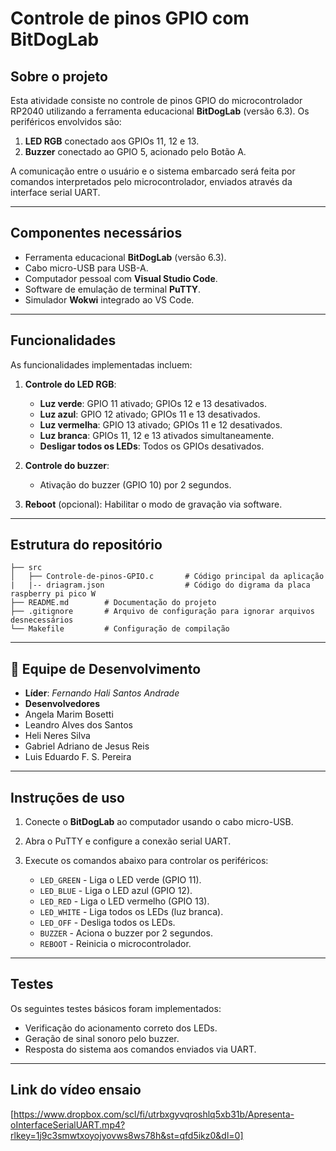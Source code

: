 # Controle de pinos GPIO com BitDogLab

## Sobre o projeto
Esta atividade consiste no controle de pinos GPIO do microcontrolador RP2040 utilizando a ferramenta educacional **BitDogLab** (versão 6.3). Os periféricos envolvidos são:

1. **LED RGB** conectado aos GPIOs 11, 12 e 13.
2. **Buzzer** conectado ao GPIO 5, acionado pelo Botão A.

A comunicação entre o usuário e o sistema embarcado será feita por comandos interpretados pelo microcontrolador, enviados através da interface serial UART.

---

## Componentes necessários
- Ferramenta educacional **BitDogLab** (versão 6.3).
- Cabo micro-USB para USB-A.
- Computador pessoal com **Visual Studio Code**.
- Software de emulação de terminal **PuTTY**.
- Simulador **Wokwi** integrado ao VS Code.

---

## Funcionalidades
As funcionalidades implementadas incluem:

1. **Controle do LED RGB**:
   - **Luz verde**: GPIO 11 ativado; GPIOs 12 e 13 desativados.
   - **Luz azul**: GPIO 12 ativado; GPIOs 11 e 13 desativados.
   - **Luz vermelha**: GPIO 13 ativado; GPIOs 11 e 12 desativados.
   - **Luz branca**: GPIOs 11, 12 e 13 ativados simultaneamente.
   - **Desligar todos os LEDs**: Todos os GPIOs desativados.

2. **Controle do buzzer**:
   - Ativação do buzzer (GPIO 10) por 2 segundos.

3. **Reboot** (opcional): Habilitar o modo de gravação via software.

---

## Estrutura do repositório

```
├── src
│   ├── Controle-de-pinos-GPIO.c       # Código principal da aplicação
|   |-- driagram.json                  # Código do digrama da placa raspberry pi pico W
├── README.md        # Documentação do projeto
├── .gitignore       # Arquivo de configuração para ignorar arquivos desnecessários
└── Makefile         # Configuração de compilação
```

---

## 👥 Equipe de Desenvolvimento

- **Líder**: *Fernando Hali Santos Andrade*  
- **Desenvolvedores**
- Angela Marim Bosetti  
- Leandro Alves dos Santos  
- Heli Neres Silva  
- Gabriel Adriano de Jesus Reis  
- Luis Eduardo F. S. Pereira  

---

## Instruções de uso

1. Conecte o **BitDogLab** ao computador usando o cabo micro-USB.
2. Abra o PuTTY e configure a conexão serial UART.
3. Execute os comandos abaixo para controlar os periféricos:

   - `LED_GREEN` - Liga o LED verde (GPIO 11).
   - `LED_BLUE` - Liga o LED azul (GPIO 12).
   - `LED_RED` - Liga o LED vermelho (GPIO 13).
   - `LED_WHITE` - Liga todos os LEDs (luz branca).
   - `LED_OFF` - Desliga todos os LEDs.
   - `BUZZER` - Aciona o buzzer por 2 segundos.
   - `REBOOT` - Reinicia o microcontrolador.

---

## Testes

Os seguintes testes básicos foram implementados:
- Verificação do acionamento correto dos LEDs.
- Geração de sinal sonoro pelo buzzer.
- Resposta do sistema aos comandos enviados via UART.

---


## Link do vídeo ensaio
[https://www.dropbox.com/scl/fi/utrbxgyvqroshlq5xb31b/Apresenta-oInterfaceSerialUART.mp4?rlkey=1j9c3smwtxoyojyovws8ws78h&st=qfd5ikz0&dl=0]
